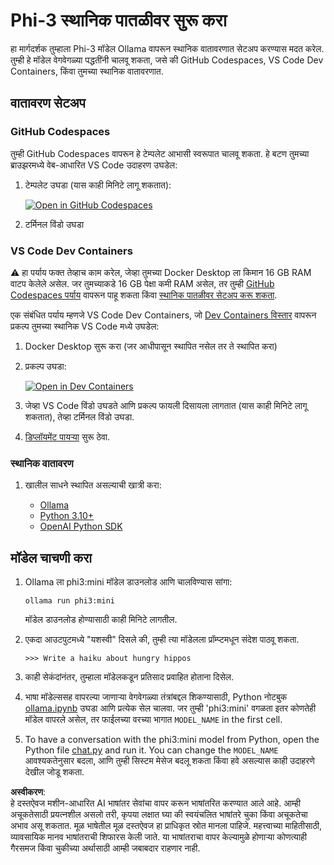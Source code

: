 # Phi-3 स्थानिक पातळीवर सुरू करा

हा मार्गदर्शक तुम्हाला Phi-3 मॉडेल Ollama वापरून स्थानिक वातावरणात सेटअप करण्यास मदत करेल. तुम्ही हे मॉडेल वेगवेगळ्या पद्धतींनी चालवू शकता, जसे की GitHub Codespaces, VS Code Dev Containers, किंवा तुमच्या स्थानिक वातावरणात.

## वातावरण सेटअप

### GitHub Codespaces

तुम्ही GitHub Codespaces वापरून हे टेम्पलेट आभासी स्वरूपात चालवू शकता. हे बटण तुमच्या ब्राउझरमध्ये वेब-आधारित VS Code उदाहरण उघडेल:

1. टेम्पलेट उघडा (यास काही मिनिटे लागू शकतात):

    [![Open in GitHub Codespaces](https://github.com/codespaces/badge.svg)](https://codespaces.new/microsoft/phi-3cookbook)

2. टर्मिनल विंडो उघडा

### VS Code Dev Containers

⚠️ हा पर्याय फक्त तेव्हाच काम करेल, जेव्हा तुमच्या Docker Desktop ला किमान 16 GB RAM वाटप केलेले असेल. जर तुमच्याकडे 16 GB पेक्षा कमी RAM असेल, तर तुम्ही [GitHub Codespaces पर्याय](../../../../../md/01.Introduction/01) वापरून पाहू शकता किंवा [स्थानिक पातळीवर सेटअप करू शकता](../../../../../md/01.Introduction/01).

एक संबंधित पर्याय म्हणजे VS Code Dev Containers, जो [Dev Containers विस्तार](https://marketplace.visualstudio.com/items?itemName=ms-vscode-remote.remote-containers) वापरून प्रकल्प तुमच्या स्थानिक VS Code मध्ये उघडेल:

1. Docker Desktop सुरू करा (जर आधीपासून स्थापित नसेल तर ते स्थापित करा)
2. प्रकल्प उघडा:

    [![Open in Dev Containers](https://img.shields.io/static/v1?style=for-the-badge&label=Dev%20Containers&message=Open&color=blue&logo=visualstudiocode)](https://vscode.dev/redirect?url=vscode://ms-vscode-remote.remote-containers/cloneInVolume?url=https://github.com/microsoft/phi-3cookbook)

3. जेव्हा VS Code विंडो उघडते आणि प्रकल्प फायली दिसायला लागतात (यास काही मिनिटे लागू शकतात), तेव्हा टर्मिनल विंडो उघडा.
4. [डिप्लॉयमेंट पायऱ्या](../../../../../md/01.Introduction/01) सुरू ठेवा.

### स्थानिक वातावरण

1. खालील साधने स्थापित असल्याची खात्री करा:

    * [Ollama](https://ollama.com/)
    * [Python 3.10+](https://www.python.org/downloads/)
    * [OpenAI Python SDK](https://pypi.org/project/openai/)

## मॉडेल चाचणी करा

1. Ollama ला phi3:mini मॉडेल डाउनलोड आणि चालविण्यास सांगा:

    ```shell
    ollama run phi3:mini
    ```

    मॉडेल डाउनलोड होण्यासाठी काही मिनिटे लागतील.

2. एकदा आउटपुटमध्ये "यशस्वी" दिसले की, तुम्ही त्या मॉडेलला प्रॉम्प्टमधून संदेश पाठवू शकता.

    ```shell
    >>> Write a haiku about hungry hippos
    ```

3. काही सेकंदांनंतर, तुम्हाला मॉडेलकडून प्रतिसाद प्रवाहित होताना दिसेल.

4. भाषा मॉडेल्ससह वापरल्या जाणाऱ्या वेगवेगळ्या तंत्रांबद्दल शिकण्यासाठी, Python नोटबुक [ollama.ipynb](../../../../../code/01.Introduce/ollama.ipynb) उघडा आणि प्रत्येक सेल चालवा. जर तुम्ही 'phi3:mini' वगळता इतर कोणतेही मॉडेल वापरले असेल, तर फाईलच्या वरच्या भागात `MODEL_NAME` in the first cell.

5. To have a conversation with the phi3:mini model from Python, open the Python file [chat.py](../../../../../code/01.Introduce/chat.py) and run it. You can change the `MODEL_NAME` आवश्यकतेनुसार बदला, आणि तुम्ही सिस्टम मेसेज बदलू शकता किंवा हवे असल्यास काही उदाहरणे देखील जोडू शकता.

**अस्वीकरण**:  
हे दस्तऐवज मशीन-आधारित AI भाषांतर सेवांचा वापर करून भाषांतरित करण्यात आले आहे. आम्ही अचूकतेसाठी प्रयत्नशील असलो तरी, कृपया लक्षात घ्या की स्वयंचलित भाषांतरे चुका किंवा अचूकतेचा अभाव असू शकतात. मूळ भाषेतील मूळ दस्तऐवज हा प्राधिकृत स्रोत मानला पाहिजे. महत्त्वाच्या माहितीसाठी, व्यावसायिक मानव भाषांतराची शिफारस केली जाते. या भाषांतराचा वापर केल्यामुळे होणाऱ्या कोणत्याही गैरसमज किंवा चुकीच्या अर्थासाठी आम्ही जबाबदार राहणार नाही.